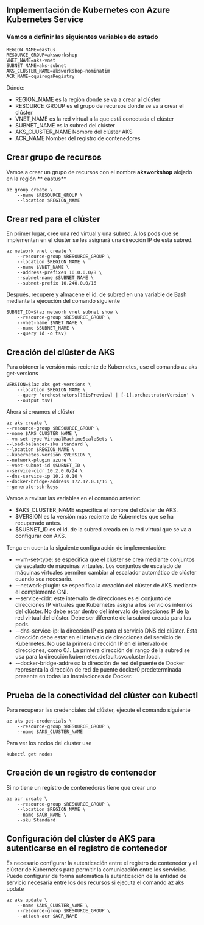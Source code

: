 ## Implementación de Kubernetes con Azure Kubernetes Service
### Vamos a definir las siguientes variables de estado
````
REGION_NAME=eastus
RESOURCE_GROUP=aksworkshop
VNET_NAME=aks-vnet
SUBNET_NAME=aks-subnet
AKS_CLUSTER_NAME=aksworkshop-nominatim
ACR_NAME=cquirogaRegistry
````
Dónde:
-	REGION_NAME es la región donde se va a crear al clúster
-	RESOURCE_GROUP es el grupo de recursos donde se va a crear el clúster
-	VNET_NAME es la red virtual a la que está conectada el clúster
-	SUBNET_NAME  es la subred del clúster 
-	AKS_CLUSTER_NAME Nombre del clúster AKS 
-   ACR_NAME Nomber del registro de contenedores
## Crear grupo de recursos 
Vamos a crear un grupo de recursos con el nombre **aksworkshop** alojado en la región  ** eastus**
````
az group create \
    --name $RESOURCE_GROUP \
    --location $REGION_NAME
````
## Crear red para el clúster
En primer lugar, cree una red virtual y una subred. A los pods que se implementan en el clúster se les asignará una dirección IP de esta subred.
````
az network vnet create \
    --resource-group $RESOURCE_GROUP \
    --location $REGION_NAME \
    --name $VNET_NAME \
    --address-prefixes 10.0.0.0/8 \
    --subnet-name $SUBNET_NAME \
    --subnet-prefix 10.240.0.0/16
```` 
Después, recupere y almacene el id. de subred en una variable de Bash mediante la ejecución del comando siguiente
````
SUBNET_ID=$(az network vnet subnet show \
    --resource-group $RESOURCE_GROUP \
    --vnet-name $VNET_NAME \
    --name $SUBNET_NAME \
    --query id -o tsv)
````
## Creación del clúster de AKS
Para obtener la versión más reciente de Kubernetes, use el comando az aks get-versions
````
VERSION=$(az aks get-versions \
    --location $REGION_NAME \
    --query 'orchestrators[?!isPreview] | [-1].orchestratorVersion' \
    --output tsv)
````
Ahora si creamos el clúster 
````
az aks create \
--resource-group $RESOURCE_GROUP \
--name $AKS_CLUSTER_NAME \
--vm-set-type VirtualMachineScaleSets \
--load-balancer-sku standard \
--location $REGION_NAME \
--kubernetes-version $VERSION \
--network-plugin azure \
--vnet-subnet-id $SUBNET_ID \
--service-cidr 10.2.0.0/24 \
--dns-service-ip 10.2.0.10 \
--docker-bridge-address 172.17.0.1/16 \
--generate-ssh-keys
````
Vamos a revisar las variables en el comando anterior:
-	$AKS_CLUSTER_NAME especifica el nombre del clúster de AKS.
-	$VERSION es la versión más reciente de Kubernetes que se ha recuperado antes.
-	$SUBNET_ID es el id. de la subred creada en la red virtual que se va a configurar con AKS.

Tenga en cuenta la siguiente configuración de implementación:

-	--vm-set-type: se especifica que el clúster se crea mediante conjuntos de escalado de máquinas virtuales. Los conjuntos de escalado de máquinas virtuales permiten cambiar al escalador automático de clúster cuando sea necesario.
-	--network-plugin: se especifica la creación del clúster de AKS mediante el complemento CNI.
-	--service-cidr: este intervalo de direcciones es el conjunto de direcciones IP virtuales que Kubernetes asigna a los servicios internos del clúster. No debe estar dentro del intervalo de direcciones IP de la red virtual del clúster. Debe ser diferente de la subred creada para los pods.
-	--dns-service-ip: la dirección IP es para el servicio DNS del clúster. Esta dirección debe estar en el intervalo de direcciones del servicio de Kubernetes. No use la primera dirección IP en el intervalo de direcciones, como 0.1. La primera dirección del rango de la subred se usa para la dirección kubernetes.default.svc.cluster.local.
-	--docker-bridge-address: la dirección de red del puente de Docker representa la dirección de red de puente docker0 predeterminada presente en todas las instalaciones de Docker. 
## Prueba de la conectividad del clúster con kubectl
Para recuperar las credenciales del clúster, ejecute el comando siguiente
````
az aks get-credentials \
    --resource-group $RESOURCE_GROUP \
    --name $AKS_CLUSTER_NAME
````
Para ver los nodos del cluster use 
````
kubectl get nodes
````
## Creación de un registro de contenedor
Si no tiene un registro de contenedores tiene que crear uno
````
az acr create \
    --resource-group $RESOURCE_GROUP \
    --location $REGION_NAME \
    --name $ACR_NAME \
    --sku Standard
````
## Configuración del clúster de AKS para autenticarse en el registro de contenedor
Es necesario configurar la autenticación entre el registro de contenedor y el clúster de Kubernetes para permitir la comunicación entre los servicios. Puede configurar de forma automática la autenticación de la entidad de servicio necesaria entre los dos recursos si ejecuta el comando az aks update
````
az aks update \
    --name $AKS_CLUSTER_NAME \
    --resource-group $RESOURCE_GROUP \
    --attach-acr $ACR_NAME
````





